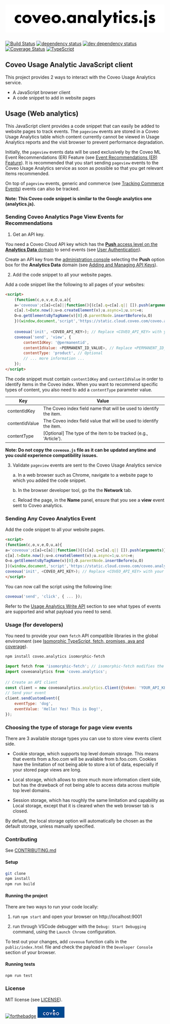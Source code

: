 # ![coveo.analytics](./assets/coveo.analytics.js.png)

[![Build Status](https://travis-ci.org/coveo/coveo.analytics.js.svg?branch=master)](https://travis-ci.org/coveo/coveo.analytics.js)
[![dependency status](https://david-dm.org/coveo/coveo.analytics.js.svg)](https://david-dm.org/coveo/coveo.analytics.js)
[![dev dependency status](https://david-dm.org/coveo/coveo.analytics.js/dev-status.svg)](https://david-dm.org/coveo/coveo.analytics.js#info=devDependencies)
[![Coverage Status](https://coveralls.io/repos/github/coveo/coveo.analytics.js/badge.svg?branch=master)](https://coveralls.io/github/coveo/coveo.analytics.js?branch=master)
[![TypeScript](https://badges.frapsoft.com/typescript/code/typescript.png?v=100)](https://github.com/ellerbrock/typescript-badges/)

## Coveo Usage Analytic JavaScript client

This project provides 2 ways to interact with the Coveo Usage Analytics service.

- A JavaScript browser client
- A code snippet to add in website pages

## Usage (Web analytics)

This JavaScript client provides a code snippet that can easily be added to website pages to track events. The `pageview` events are stored in a Coveo Usage Analytics table which content currently cannot be viewed in Usage Analytics reports and the visit browser to prevent performance degradation.

Initially, the `pageview` events data will be used exclusively by the Coveo ML Event Recommendations (ER) Feature (see [Event Recommendations (ER) Feature](https://docs.coveo.com/en/1671/coveo-machine-learning/coveo-machine-learning-features#ER)). It is recommended that you start sending `pageview` events to the Coveo Usage Analytics service as soon as possible so that you get relevant items recommended.

On top of `pageview` events, generic and commerce (see [Tracking Commerce Events](https://docs.coveo.com/en/3188/coveo-solutions/tracking-commerce-events)) events can also be tracked.

**Note: This Coveo code snippet is similar to the Google analytics one (analytics.js).**

### Sending Coveo Analytics Page View Events for Recommendations

1. Get an API key.

You need a Coveo Cloud API key which has the [**Push** access level on the **Analytics Data** domain](https://docs.coveo.com/en/1707/cloud-v2-administrators/privilege-reference#analytics-data-domain) to send events (see [User Authentication](https://docs.coveo.com/en/3188/coveo-solutions/tracking-commerce-events#user-authentication)).

Create an API key from the [administration console](https://platform.cloud.coveo.com/admin/#/organization/api-access/) selecting the **Push** option box for the **Analytics Data** domain (see [Adding and Managing API Keys](https://docs.coveo.com/en/1718/cloud-v2-administrators/adding-and-managing-api-keys)).

2. Add the code snippet to all your website pages.

Add a code snippet like the following to all pages of your websites:

```html
<script>
    (function(c,o,v,e,O,u,a){
    a='coveoua';c[a]=c[a]||function(){(c[a].q=c[a].q|| []).push(arguments)};
    c[a].t=Date.now();u=o.createElement(v);u.async=1;u.src=e;
    O=o.getElementsByTagName(v)[0];O.parentNode.insertBefore(u,O)
    })(window,document,'script','https://static.cloud.coveo.com/coveo.analytics.js/2/coveoua.js') // Replace "2" in the script url with the latest release

    coveoua('init', <COVEO_API_KEY>); // Replace <COVEO_API_KEY> with your real key
    coveoua('send', 'view', {
        contentIdKey: '@permanentid',
        contentIdValue: <PERMANENT_ID_VALUE>, // Replace <PERMANENT_ID_VALUE> with a unique value from your page.
        contentType: 'product', // Optional
        // ... more information ...
    });
</script>
```

The code snippet must contain `contentIdKey` and `contentIdValue` in order to identify items in the Coveo index. When you want to recommend specific types of content, you also need to add a `contentType` parameter value.

| Key            | Value                                                               |
| -------------- | ------------------------------------------------------------------- |
| contentIdKey   | The Coveo index field name that will be used to identify the item.  |
| contentIdValue | The Coveo index field value that will be used to identify the item. |
| contentType    | [Optional] The type of the item to be tracked (e.g., 'Article').    |

**Note: Do not copy the `coveoua.js` file as it can be updated anytime and you could experience compatibility issues.**

3. Validate `pageview` events are sent to the Coveo Usage Analytics service

    a. In a web browser such as Chrome, navigate to a website page to which you added the code snippet.

    b. In the browser developer tool, go the the **Network** tab.

    c. Reload the page, in the **Name** panel, ensure that you see a **view** event sent to Coveo analytics.

### Sending Any Coveo Analytics Event

Add the code snippet to all your website pages.

```html
<script>
(function(c,o,v,e,O,u,a){
a='coveoua';c[a]=c[a]||function(){(c[a].q=c[a].q|| []).push(arguments)};
c[a].t=Date.now();u=o.createElement(v);u.async=1;u.src=e;
O=o.getElementsByTagName(v)[0];O.parentNode.insertBefore(u,O)
})(window,document,'script','https://static.cloud.coveo.com/coveo.analytics.js/2/coveoua.js') // Replace "2" in the script url with the latest release
coveoua('init', <COVEO_API_KEY>); // Replace <COVEO_API_KEY> with your real key
</script>
```

You can now call the script using the following line:

```js
coveoua('send', 'click', { ... });
```

Refer to the [Usage Analytics Write API](https://docs.coveo.com/en/1430/cloud-v2-developers/usage-analytics-write-api) section to see what types of events are supported and what payload you need to send.

### Usage (for developers)

You need to provide your own `fetch` API compatible libraries in the global environment (see [Isomorphic TypeScript, fetch, promises, ava and coverage](https://source.coveo.com/2016/05/11/isomorphic-typescript-ava-w-coverage/)).

```bash
npm install coveo.analytics isomorphic-fetch
```

```js
import fetch from 'isomorphic-fetch'; // isomorphic-fetch modifies the global environment
import coveoanalytics from 'coveo.analytics';

// Create an API client
const client = new coveoanalytics.analytics.Client({token: 'YOUR_API_KEY'});
// Send your event
client.sendCustomEvent({
    eventType: 'dog',
    eventValue: 'Hello! Yes! This is Dog!',
});
```

### Choosing the type of storage for page view events

There are 3 available storage types you can use to store view events client side.

- Cookie storage, which supports top level domain storage. This means that events from a.foo.com will be available from b.foo.com. Cookies have the limitation of not being able to store a lot of data, especially if your stored page views are long.

- Local storage, which allows to store much more information client side, but has the drawback of not being able to access data across multiple top level domains.

- Session storage, which has roughly the same limitation and capability as Local storage, except that it is cleared when the web browser tab is closed.

By default, the local storage option will automatically be chosen as the default storage, unless manually specified.

### Contributing

See [CONTRIBUTING.md](CONTRIBUTING.md)

#### Setup

```bash
git clone
npm install
npm run build
```

#### Running the project

There are two ways to run your code locally:

1. run `npm start` and open your browser on http://localhost:9001

2. run through VSCode debugger with the `Debug: Start Debugging` command, using the `Launch Chrome` configuration.

To test out your changes, add `coveoua` function calls in the `public/index.html` file and check the payload in the `Developer Console` section of your browser.

#### Running tests

```bash
npm run test
```

### License

MIT license (see [LICENSE](LICENSE)).

[![forthebadge](https://forthebadge.com/images/badges/built-with-love.svg)](https://forthebadge.com)
[![coveo](./assets/by-coveo.png)](https://www.coveo.com)
